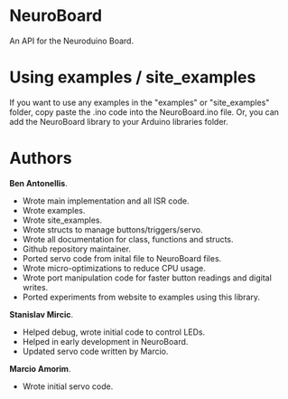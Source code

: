 # NeuroBoard
An API for the Neuroduino Board.

# Using examples / site_examples

If you want to use any examples in the "examples" or "site_examples" folder, copy paste the .ino code
into the NeuroBoard.ino file. Or, you can add the NeuroBoard library to your Arduino libraries folder.

# Authors

**Ben Antonellis**.

- Wrote main implementation and all ISR code.
- Wrote examples.
- Wrote site_examples.
- Wrote structs to manage buttons/triggers/servo.
- Wrote all documentation for class, functions and structs.
- Github repository maintainer.
- Ported servo code from inital file to NeuroBoard files.
- Wrote micro-optimizations to reduce CPU usage.
- Wrote port manipulation code for faster button readings and digital writes.
- Ported experiments from website to examples using this library.

**Stanislav Mircic**.

- Helped debug, wrote initial code to control LEDs.
- Helped in early development in NeuroBoard.
- Updated servo code written by Marcio.

**Marcio Amorim**.

- Wrote initial servo code.

